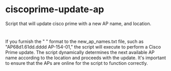 # ciscoprime-update-ap
Script that will update cisco prime with a new AP name, and location.

# 
If you furnish the "<CurrentAPName> <Location>" format to the new_ap_names.txt file, such as "AP68d1.61dd.dddd AP-154-01," the script will execute to perform a Cisco Prime update. The script dynamically determines the next available AP name according to the location and proceeds with the update. It's important to ensure that the APs are online for the script to function correctly.
